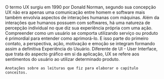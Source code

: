 O termo UX surgiu em 1990 por Donald Norman, segundo sua concepção UX não era apenas uma comunicação entre homem e software
mais também envolvia aspectos de interações humanas com máquinas.
Além da interações que humanos possuem com softwares, há uma natureza de percepção individual no que diz sua experiência própria com uma ação.
Compreender como um usuário se comporta utilizando serviço ou produto é primordial para entender como aprimorá-lo. 
E isso parte do primeiro contato, a perspectiva, ação, motivação e emoção se integram formando assim a definitiva Experiência do Usuário.
Diferente de UI - User Interface, que trata do aspecto gráfico em si da aplicação, UX se refere aos sentimentos do usuário ao utilizar determinado produto.  

```
Anotações sobre as leituras que fiz para elaborar o capítulo conceitos.  
```
